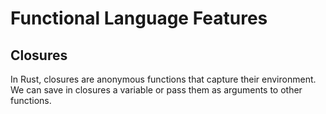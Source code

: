 # Functional Language Features

## Closures

In Rust, closures are anonymous functions that capture their environment.
We can save in closures a variable or pass them as arguments to other functions.
